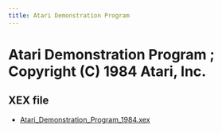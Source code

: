 ```yaml
---
title: Atari Demonstration Program
---
```

# Atari Demonstration Program ; Copyright (C) 1984 Atari, Inc.  
  
## XEX file  
- [Atari_Demonstration_Program_1984.xex](attachments/Atari_Demonstration_Program_1984.xex)  
